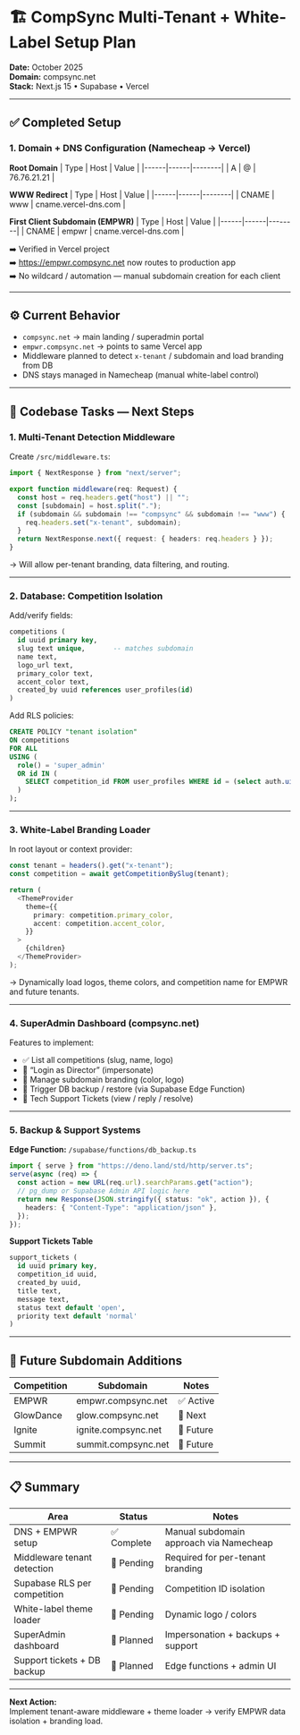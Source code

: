 # 🏗️ CompSync Multi-Tenant + White-Label Setup Plan

**Date:** October 2025  
**Domain:** compsync.net  
**Stack:** Next.js 15 • Supabase • Vercel

---

## ✅ Completed Setup

### 1. Domain + DNS Configuration (Namecheap → Vercel)

**Root Domain**
| Type | Host | Value |
|------|------|--------|
| A | @ | 76.76.21.21 |

**WWW Redirect**
| Type | Host | Value |
|------|------|--------|
| CNAME | www | cname.vercel-dns.com |

**First Client Subdomain (EMPWR)**
| Type | Host | Value |
|------|------|--------|
| CNAME | empwr | cname.vercel-dns.com |

➡️ Verified in Vercel project  
➡️ https://empwr.compsync.net now routes to production app  
➡️ No wildcard / automation — manual subdomain creation for each client

---

## ⚙️ Current Behavior

- `compsync.net` → main landing / superadmin portal  
- `empwr.compsync.net` → points to same Vercel app  
- Middleware planned to detect `x-tenant` / subdomain and load branding from DB  
- DNS stays managed in Namecheap (manual white-label control)

---

## 🧩 Codebase Tasks — Next Steps

### **1. Multi-Tenant Detection Middleware**
Create `/src/middleware.ts`:

```ts
import { NextResponse } from "next/server";

export function middleware(req: Request) {
  const host = req.headers.get("host") || "";
  const [subdomain] = host.split(".");
  if (subdomain && subdomain !== "compsync" && subdomain !== "www") {
    req.headers.set("x-tenant", subdomain);
  }
  return NextResponse.next({ request: { headers: req.headers } });
}
```

→ Will allow per-tenant branding, data filtering, and routing.

---

### **2. Database: Competition Isolation**
Add/verify fields:

```sql
competitions (
  id uuid primary key,
  slug text unique,       -- matches subdomain
  name text,
  logo_url text,
  primary_color text,
  accent_color text,
  created_by uuid references user_profiles(id)
)
```

Add RLS policies:
```sql
CREATE POLICY "tenant isolation"
ON competitions
FOR ALL
USING (
  role() = 'super_admin'
  OR id IN (
    SELECT competition_id FROM user_profiles WHERE id = (select auth.uid())
  )
);
```

---

### **3. White-Label Branding Loader**
In root layout or context provider:
```ts
const tenant = headers().get("x-tenant");
const competition = await getCompetitionBySlug(tenant);

return (
  <ThemeProvider
    theme={{
      primary: competition.primary_color,
      accent: competition.accent_color,
    }}
  >
    {children}
  </ThemeProvider>
);
```

→ Dynamically load logos, theme colors, and competition name for EMPWR and future tenants.

---

### **4. SuperAdmin Dashboard (compsync.net)**
Features to implement:
- ✅ List all competitions (slug, name, logo)
- 🔄 “Login as Director” (impersonate)
- 🔄 Manage subdomain branding (color, logo)
- 🔄 Trigger DB backup / restore (via Supabase Edge Function)
- 🔄 Tech Support Tickets (view / reply / resolve)

---

### **5. Backup & Support Systems**

**Edge Function:** `/supabase/functions/db_backup.ts`
```ts
import { serve } from "https://deno.land/std/http/server.ts";
serve(async (req) => {
  const action = new URL(req.url).searchParams.get("action");
  // pg_dump or Supabase Admin API logic here
  return new Response(JSON.stringify({ status: "ok", action }), {
    headers: { "Content-Type": "application/json" },
  });
});
```

**Support Tickets Table**
```sql
support_tickets (
  id uuid primary key,
  competition_id uuid,
  created_by uuid,
  title text,
  message text,
  status text default 'open',
  priority text default 'normal'
)
```

---

## 🧱 Future Subdomain Additions

| Competition | Subdomain | Notes |
|--------------|------------|-------|
| EMPWR | empwr.compsync.net | ✅ Active |
| GlowDance | glow.compsync.net | 🔄 Next |
| Ignite | ignite.compsync.net | 🔄 Future |
| Summit | summit.compsync.net | 🔄 Future |

---

## 📋 Summary

| Area | Status | Notes |
|------|---------|-------|
| DNS + EMPWR setup | ✅ Complete | Manual subdomain approach via Namecheap |
| Middleware tenant detection | 🚧 Pending | Required for per-tenant branding |
| Supabase RLS per competition | 🚧 Pending | Competition ID isolation |
| White-label theme loader | 🚧 Pending | Dynamic logo / colors |
| SuperAdmin dashboard | 🚧 Planned | Impersonation + backups + support |
| Support tickets + DB backup | 🚧 Planned | Edge functions + admin UI |

---

**Next Action:**  
Implement tenant-aware middleware + theme loader → verify EMPWR data isolation + branding load.
